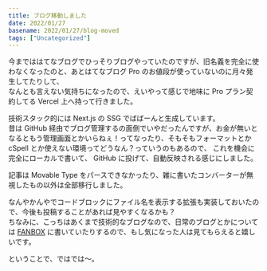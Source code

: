 ```yaml
---
title: ブログ移動しました
date: 2022/01/27
basename: 2022/01/27/blog-moved
tags: ["Uncategorized"]
---
```


今までははてなブログでひっそりブログやっていたのですが、旧名義を完全に使わなくなったのと、あとはてなブログ Pro のお値段が使っていないのに月々発生してたりして、  
なんとも言えない気持ちになったので、えいやって感じで地味に Pro プラン契約してる Vercel 上へ持って行きました。

技術スタック的には Next.js の SSG でばばーんと生成しています。  
昔は GitHub 経由でブログ管理するの面倒でいやだったんですが、お金が無いとなるともう管理画面とかいらねぇ！ってなったり、そもそもフォーマットとか cSpell とか使えない環境ってどうなん？っていうのもあるので、
これを機会に完全にローカルで書いて、 GitHub に投げて、自動反映される感じにしました。

記事は Movable Type をパースできなかったり、雑に書いたコンバーターが無視したもの以外は全部移行しました。

なんやかんやでコードブロックにファイル名を表示する拡張も実装しておいたので、今後も投稿することがあれば見やすくなるかも？  
ちなみに、こっちはあくまで技術的なブログなので、日常のブログとかについては [FANBOX](https://natsuneko.fanbox.cc) に書いていたりするので、もし気になった人は見てもらえると嬉しいです。

ということで、ではでは～。
